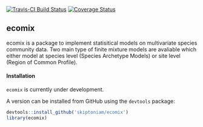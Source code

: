 [![Travis-CI Build Status](https://travis-ci.org/skiptoniam/ecomix.svg?branch=master)](https://travis-ci.org/skiptoniam/ecomix.svg?branch=master) [![Coverage Status](https://img.shields.io/codecov/c/github/skiptoniam/ecomix/master.svg)](https://codecov.io/github/skiptoniam/ecomix?branch=master)

ecomix
------

ecomix is a package to implement statisitical models on multivariate species community data. Two main type of finite mixture models are avaliable which either model at species level (Species Archetype Models) or site level (Region of Common Profile).

#### Installation

`ecomix` is currently under development.

A version can be installed from GitHub using the `devtools` package:

``` r
devtools::install_github('skiptoniam/ecomix')
library(ecomix)
```
